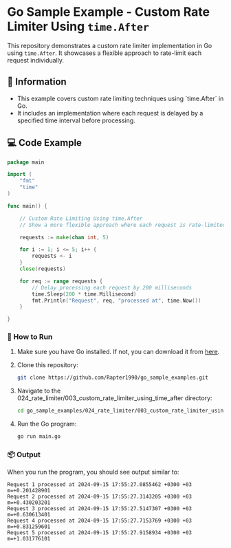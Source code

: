 # Go Sample Example - Custom Rate Limiter Using `time.After`

This repository demonstrates a custom rate limiter implementation in Go using `time.After`. It showcases a flexible approach to rate-limit each request individually.

## 📖 Information

<ul style="list-style-type:disc">
  <li>This example covers custom rate limiting techniques using `time.After` in Go.</li>
  <li>It includes an implementation where each request is delayed by a specified time interval before processing.</li>
</ul>

## 💻 Code Example

```go
package main

import (
	"fmt"
	"time"
)

func main() {

	// Custom Rate Limiting Using time.After
	// Show a more flexible approach where each request is rate-limited individually.

	requests := make(chan int, 5)

	for i := 1; i <= 5; i++ {
		requests <- i
	}
	close(requests)

	for req := range requests {
		// Delay processing each request by 200 milliseconds
		time.Sleep(200 * time.Millisecond)
		fmt.Println("Request", req, "processed at", time.Now())
	}

}
```

### 🏃 How to Run

1. Make sure you have Go installed. If not, you can download it from [here](https://golang.org/dl/).
2. Clone this repository:

   ```bash
   git clone https://github.com/Rapter1990/go_sample_examples.git
   ```

3. Navigate to the 024_rate_limiter/003_custom_rate_limiter_using_time_after directory:

   ```bash
   cd go_sample_examples/024_rate_limiter/003_custom_rate_limiter_using_time_after
   ```

4. Run the Go program:

   ```bash
   go run main.go
   ```

### 📦 Output

When you run the program, you should see output similar to:

```
Request 1 processed at 2024-09-15 17:55:27.0855462 +0300 +03 m=+0.201428901
Request 2 processed at 2024-09-15 17:55:27.3143205 +0300 +03 m=+0.430203201
Request 3 processed at 2024-09-15 17:55:27.5147307 +0300 +03 m=+0.630613401
Request 4 processed at 2024-09-15 17:55:27.7153769 +0300 +03 m=+0.831259601
Request 5 processed at 2024-09-15 17:55:27.9158934 +0300 +03 m=+1.031776101
```